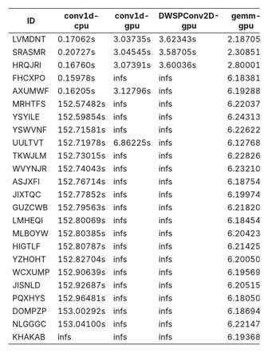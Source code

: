 |ID|conv1d-cpu|conv1d-gpu|DWSPConv2D-gpu|gemm-gpu|avg|
|-|-|-|-|-|-|
|LVMDNT|0.17062s|3.03735s|3.62343s|2.18705s|2.25461s|
|SRASMR|0.20727s|3.04545s|3.58705s|2.30851s|2.28707s|
|HRQJRI|0.16760s|3.07391s|3.60036s|2.80001s|2.41047s|
|FHCXPO|0.15978s|infs|infs|6.18381s|infs|
|AXUMWF|0.16205s|3.12796s|infs|6.19288s|infs|
|MRHTFS|152.57482s|infs|infs|6.22037s|infs|
|YSYILE|152.59854s|infs|infs|6.24313s|infs|
|YSWVNF|152.71581s|infs|infs|6.22622s|infs|
|UULTVT|152.71978s|6.86225s|infs|6.12768s|infs|
|TKWJLM|152.73015s|infs|infs|6.22826s|infs|
|WVYNJR|152.74043s|infs|infs|6.23210s|infs|
|ASJXFI|152.76714s|infs|infs|6.18754s|infs|
|JIXTQC|152.77852s|infs|infs|6.19974s|infs|
|GUZCWB|152.79563s|infs|infs|6.21820s|infs|
|LMHEQI|152.80069s|infs|infs|6.18454s|infs|
|MLBOYW|152.80385s|infs|infs|6.20423s|infs|
|HIGTLF|152.80787s|infs|infs|6.21425s|infs|
|YZHOHT|152.82704s|infs|infs|6.20050s|infs|
|WCXUMP|152.90639s|infs|infs|6.19569s|infs|
|JISNLD|152.92687s|infs|infs|6.20515s|infs|
|PQXHYS|152.96481s|infs|infs|6.18050s|infs|
|DOMPZP|153.00292s|infs|infs|6.18694s|infs|
|NLGGGC|153.04100s|infs|infs|6.22147s|infs|
|KHAKAB|infs|infs|infs|6.19368s|infs|
